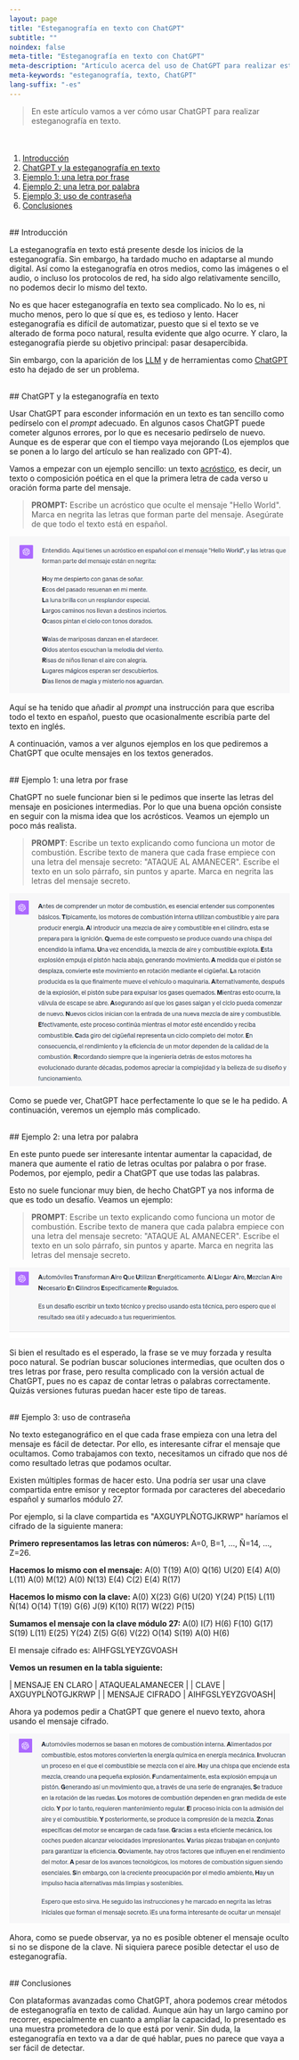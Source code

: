 ```yaml
---
layout: page
title: "Esteganografía en texto con ChatGPT"
subtitle: "" 
noindex: false
meta-title: "Esteganografía en texto con ChatGPT"
meta-description: "Artículo acerca del uso de ChatGPT para realizar esteganografía en texto"
meta-keywords: "esteganografía, texto, ChatGPT"
lang-suffix: "-es"
---
```




> En este artículo vamos a ver cómo usar ChatGPT para realizar esteganografía
> en texto.


<style>
    [id]::before {
        content: '';
        display: block;
        height:      70px;
        margin-top: -70px;
        visibility: hidden;
    }
</style>

<div class='menu' style='margin-top:50px'></div>

1. [Introducción](#introducción)
2. [ChatGPT y la esteganografía en texto](#chatgpt-y-la-esteganografía-en-texto)
3. [Ejemplo 1: una letra por frase](#ejemplo-1-una-letra-por-frase)
4. [Ejemplo 2: una letra por palabra](#ejemplo-2-una-letra-por-palabra)
5. [Ejemplo 3: uso de contraseña](#ejemplo-3-uso-de-contraseña)
5. [Conclusiones](#conclusiones)


<br>
## Introducción

La esteganografía en texto está presente desde los inicios de la esteganografía.
Sin embargo, ha tardado mucho en adaptarse al mundo digital. Así como la 
esteganografía en otros medios, como las imágenes o el audio, o incluso los
protocolos de red, ha sido algo relativamente sencillo, no podemos decir
lo mismo del texto.

No es que hacer esteganografía en texto sea complicado. No lo es, ni mucho
menos, pero lo que sí que es, es tedioso y lento. Hacer esteganografía es
difícil de automatizar, puesto que si el texto se ve alterado de forma poco
natural, resulta evidente que algo ocurre. Y claro, la esteganografía pierde
su objetivo principal: pasar desapercibida. 

Sin embargo, con la aparición de los 
[LLM](https://es.wikipedia.org/wiki/LLM_\(modelo_grande_de_lenguaje\))
y de herramientas como [ChatGPT](https://chat.openai.com/) esto ha dejado
de ser un problema. 

<br>
## ChatGPT y la esteganografía en texto

Usar ChatGPT para esconder información en un texto es tan sencillo como
pedírselo con el *prompt* adecuado. En algunos casos ChatGPT puede cometer
algunos errores, por lo que es necesario pedírselo de nuevo. Aunque es de
esperar que con el tiempo vaya mejorando (Los ejemplos que se ponen a lo largo 
del artículo se han realizado con GPT-4).

Vamos a empezar con un ejemplo sencillo: un texto
[acróstico](https://es.wikipedia.org/wiki/Acr%C3%B3stico), es decir, un texto
o composición poética en el que la primera letra de cada verso u oración 
forma parte del mensaje.

> **PROMPT:** Escribe un acróstico que oculte el mensaje "Hello World". 
> Marca en negrita las letras que forman parte del mensaje.
> Asegúrate de que todo el texto está en español.


![Acróstico](/stego/blog/resources/chatgpt1.png?style=centerme)


Aquí se ha tenido que añadir al *prompt* una instrucción para que escriba
todo el texto en español, puesto que ocasionalmente escribía parte del 
texto en inglés.

A continuación, vamos a ver algunos ejemplos en los que pediremos a ChatGPT
que oculte mensajes en los textos generados.


<br>
## Ejemplo 1: una letra por frase

ChatGPT no suele funcionar bien si le pedimos que inserte las letras del 
mensaje en posiciones intermedias. Por lo que una buena opción consiste en
seguir con la misma idea que los acrósticos. Veamos un ejemplo un poco 
más realista.


> **PROMPT**:
> Escribe un texto explicando como funciona un motor de combustión.
> Escribe texto de manera que cada frase empiece con una letra del mensaje 
> secreto: "ATAQUE AL AMANECER". 
> Escribe el texto en un solo párrafo, sin puntos y aparte.
> Marca en negrita las letras del mensaje secreto.


![Ejemplo 1](/stego/blog/resources/chatgpt2.png?style=centerme)


Como se puede ver, ChatGPT hace perfectamente lo que se le ha pedido.
A continuación, veremos un ejemplo más complicado.


<br>
## Ejemplo 2: una letra por palabra


En este punto puede ser interesante intentar aumentar la capacidad, de manera
que aumente el ratio de letras ocultas por palabra o por frase. Podemos,
por ejemplo, pedir a ChatGPT que use todas las palabras. 

Esto no suele funcionar muy bien, de hecho ChatGPT ya nos informa de que es
todo un desafío. Veamos un ejemplo:

> **PROMPT**:
> Escribe un texto explicando como funciona un motor de combustión.
> Escribe texto de manera que cada palabra empiece con una letra del mensaje 
> secreto: "ATAQUE AL AMANECER". 
> Escribe el texto en un solo párrafo, sin puntos y aparte.
> Marca en negrita las letras del mensaje secreto.


![Ejemplo 2](/stego/blog/resources/chatgpt3.png?style=centerme)


Si bien el resultado es el esperado, la frase se ve muy forzada y resulta 
poco natural. Se podrían buscar soluciones intermedias, que oculten
dos o tres letras por frase, pero resulta complicado con la versión
actual de ChatGPT, pues no es capaz de contar letras o palabras 
correctamente. Quizás versiones futuras puedan hacer este tipo de tareas.


<br>
## Ejemplo 3: uso de contraseña

No texto esteganográfico en el que cada frase empieza con una letra del
mensaje es fácil de detectar. Por ello, es interesante cifrar el mensaje
que ocultamos. Como trabajamos con texto, necesitamos un cifrado que nos
dé como resultado letras que podamos ocultar. 

Existen múltiples formas de hacer esto. Una podría ser usar una clave 
compartida entre emisor y receptor formada por caracteres del abecedario
español y sumarlos módulo 27.

Por ejemplo, si la clave compartida es "AXGUYPLÑOTGJKRWP" haríamos el 
cifrado de la siguiente manera:


**Primero representamos las letras con números:** 
A=0, B=1, ..., Ñ=14, ..., Z=26.

**Hacemos lo mismo con el mensaje:**
A(0) T(19) A(0) Q(16) U(20) E(4) A(0) L(11) A(0) M(12) A(0) N(13) E(4) C(2) E(4) R(17)


**Hacemos lo mismo con la clave:**
A(0) X(23) G(6) U(20) Y(24) P(15) L(11) Ñ(14) O(14) T(19) G(6) J(9) K(10) R(17) W(22) P(15)

**Sumamos el mensaje con la clave módulo 27:**
A(0) I(7) H(6) F(10) G(17) S(19) L(11) E(25) Y(24) Z(5) G(6) V(22) O(14) S(19) A(0) H(6)

El mensaje cifrado es: AIHFGSLYEYZGVOASH

**Vemos un resumen en la tabla siguiente:**

| MENSAJE EN CLARO | ATAQUEALAMANECER |
| CLAVE | AXGUYPLÑOTGJKRWP |
| MENSAJE CIFRADO | AIHFGSLYEYZGVOASH|


Ahora ya podemos pedir a ChatGPT que genere el nuevo texto, ahora usando
el mensaje cifrado.


![Ejemplo 3](/stego/blog/resources/chatgpt4.png?style=centerme)

Ahora, como se puede observar, ya no es posible obtener el mensaje oculto
si no se dispone de la clave. Ni siquiera parece posible detectar el uso de 
esteganografía.


<br>
## Conclusiones

Con plataformas avanzadas como ChatGPT, ahora podemos crear métodos 
de esteganografía en texto de calidad. Aunque aún hay un largo camino por 
recorrer, especialmente en cuanto a ampliar la capacidad, lo presentado es 
una muestra prometedora de lo que está por venir. Sin duda, la esteganografía 
en texto va a dar de qué hablar, pues no parece que vaya a ser fácil de 
detectar.











